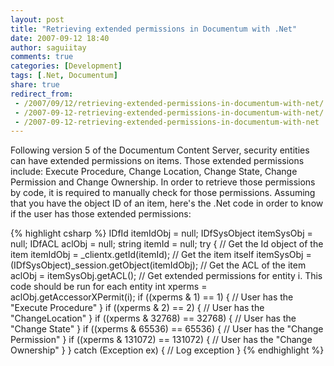 ```yaml
---
layout: post
title: "Retrieving extended permissions in Documentum with .Net"
date: 2007-09-12 18:40
author: saguiitay
comments: true
categories: [Development]
tags: [.Net, Documentum]
share: true
redirect_from:
 - /2007/09/12/retrieving-extended-permissions-in-documentum-with-net/
 - /2007-09-12-retrieving-extended-permissions-in-documentum-with-net/
 - /2007-09-12-retrieving-extended-permissions-in-documentum-with-net
---
```

Following version 5 of the Documentum Content Server, security entities can have extended permissions on items. 
Those extended permissions include: Execute Procedure, Change Location, Change State, Change Permission and Change Ownership.
In order to retrieve those permissions by code, it is required to manually check for those permissions. 
Assuming that you have the object ID of an item, here's the .Net code in order to know if the user has those extended permissions:

{% highlight csharp %}
IDfId itemIdObj = null;
IDfSysObject itemSysObj = null;
IDfACL aclObj = null;
string itemId = null;
try
{
    // Get the Id object of the item
    itemIdObj = _clientx.getId(itemId);
    // Get the item itself
    itemSysObj = (IDfSysObject)_session.getObject(itemIdObj);
    // Get the ACL of the item
    aclObj = itemSysObj.getACL();
    // Get extended permissions for entity i. This code should be run for each entity
    int xperms = aclObj.getAccessorXPermit(i);
    if ((xperms & 1) == 1)
    {
        // User has the "Execute Procedure"
    }
    if ((xperms & 2) == 2)
    {
        // User has the "ChangeLocation"
    }
    if ((xperms & 32768) == 32768)
    {
        // User has the "Change State"
    }
    if ((xperms & 65536) == 65536)
    {
        // User has the "Change Permission"
    }
    if ((xperms & 131072) == 131072)
    {
        // User has the "Change Ownership"
    }
}
catch (Exception ex)
{
    // Log exception
}
{% endhighlight %}
